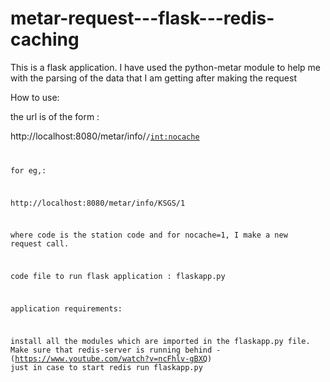 # metar-request---flask---redis-caching

This is a flask application.
I have used the python-metar module to help me with the parsing of the data that I am getting after making the request

How to use:

the url is of the form :

http://localhost:8080/metar/info/<code>/<int:nocache>

for eg,:

http://localhost:8080/metar/info/KSGS/1

where code is the station code and for nocache=1, I make a new request call.

code file to run flask application : flaskapp.py

application requirements:

install all the modules which are imported in the flaskapp.py file.
Make sure that redis-server is running behind - (https://www.youtube.com/watch?v=ncFhlv-gBXQ) just in case to start redis
run flaskapp.py

